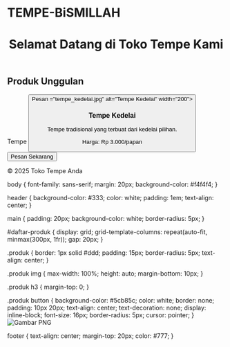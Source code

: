 # TEMPE-BiSMILLAH
<!DOCTYPE html>
<html>
<head>
    <title>Produk Tempe Kami</title>
    <link rel="stylesheet" href="style.css">
</head>
<body>
    <header>
        <h1>Selamat Datang di Toko Tempe Kami</h1>
    </header>
    <main>
        <section id="daftar-produk">
            <h2>Produk Unggulan</h2>
            <div class="produk">
                <img 
                <h3>Tempe 
                <button>Pesan 
                    ="tempe_kedelai.jpg" alt="Tempe Kedelai" width="200">
                <h3>Tempe Kedelai</h3>
                <p>Tempe tradisional yang terbuat dari kedelai pilihan.</p>
                <p>Harga: Rp 3.000/papan</p>
                <button>Pesan Sekarang</button>
            </div>
            </section>
    </main>
    <footer>
        <p>&copy; 2025 Toko Tempe Anda</p>
    </footer>
    <script src="script.js"></script>
</body>
</html>
body {
    font-family: sans-serif;
    margin: 20px;
    background-color: #f4f4f4;
}

header {
    background-color: #333;
    color: white;
    padding: 1em;
    text-align: center;
}

main {
    padding: 20px;
    background-color: white;
    border-radius: 5px;
}

#daftar-produk {
    display: grid;
    grid-template-columns: repeat(auto-fit, minmax(300px, 1fr));
    gap: 20px;
}

.produk {
    border: 1px solid #ddd;
    padding: 15px;
    border-radius: 5px;
    text-align: center;
}

.produk img {
    max-width: 100%;
    height: auto;
    margin-bottom: 10px;
}

.produk h3 {
    margin-top: 0;
}

.produk button {
    background-color: #5cb85c;
    color: white;
    border: none;
    padding: 10px 20px;
    text-align: center;
    text-decoration: none;
    display: inline-block;
    font-size: 16px;
    border-radius: 5px;
    cursor: pointer;
}
![Gambar PNG](https://github.com/user-attachments/assets/03983f05-7fe0-451e-a8a2-ccd3621a7d45)

footer {
    text-align: center;
    margin-top: 20px;
    color: #777;
}
